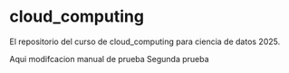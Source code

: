 # cloud_computing
El repositorio del curso de cloud_computing para ciencia de datos  2025.

Aqui modifcacion manual de prueba
Segunda prueba